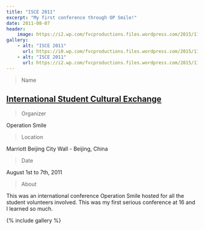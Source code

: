 ```yaml
---
title: "ISCE 2011"
excerpt: "My first conference through OP Smile!"
date: 2011-08-07
header:
    image: https://i2.wp.com/fvcproductions.files.wordpress.com/2015/11/img_0164.jpg
gallery:
    - alt: "ISCE 2011"
      url: https://i0.wp.com/fvcproductions.files.wordpress.com/2015/11/isce_groupshot_2011.jpg
    - alt: "ISCE 2011"
      url: https://i2.wp.com/fvcproductions.files.wordpress.com/2015/11/img_0164.jpg
---
```


> Name

## <a title="ISLC" href="https://studentprograms.operationsmile.org/events/islc/" target="_blank" rel="noopener">International Student Cultural Exchange</a>

> Organizer

Operation Smile

> Location

Marriott Beijing City Wall - Beijing, China

> Date

August 1st to 7th, 2011

> About

This was an international conference Operation Smile hosted for all the student volunteers involved. This was my first serious conference at 16 and I learned so much.

{% include gallery %}